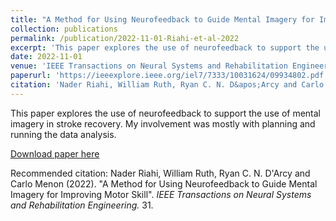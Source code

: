 ```yaml
---
title: "A Method for Using Neurofeedback to Guide Mental Imagery for Improving Motor Skill"
collection: publications
permalink: /publication/2022-11-01-Riahi-et-al-2022
excerpt: 'This paper explores the use of neurofeedback to support the use of mental imagery in stroke recovery. My involvement was mostly with planning and running the data analysis.'
date: 2022-11-01
venue: 'IEEE Transactions on Neural Systems and Rehabilitation Engineering'
paperurl: 'https://ieeexplore.ieee.org/iel7/7333/10031624/09934802.pdf'
citation: 'Nader Riahi, William Ruth, Ryan C. N. D&apos;Arcy and Carlo Menon (2022). &quot;A Method for Using Neurofeedback to Guide Mental Imagery for Improving Motor Skill&quot;. <i>IEEE Transactions on Neural Systems and Rehabilitation Engineering.</i> 31.'
---
```

This paper explores the use of neurofeedback to support the use of mental imagery in stroke recovery. My involvement was mostly with planning and running the data analysis.

[Download paper here](https://ieeexplore.ieee.org/iel7/7333/10031624/09934802.pdf)

Recommended citation: Nader Riahi, William Ruth, Ryan C. N. D'Arcy and Carlo Menon (2022). "A Method for Using Neurofeedback to Guide Mental Imagery for Improving Motor Skill". <i>IEEE Transactions on Neural Systems and Rehabilitation Engineering.</i> 31.